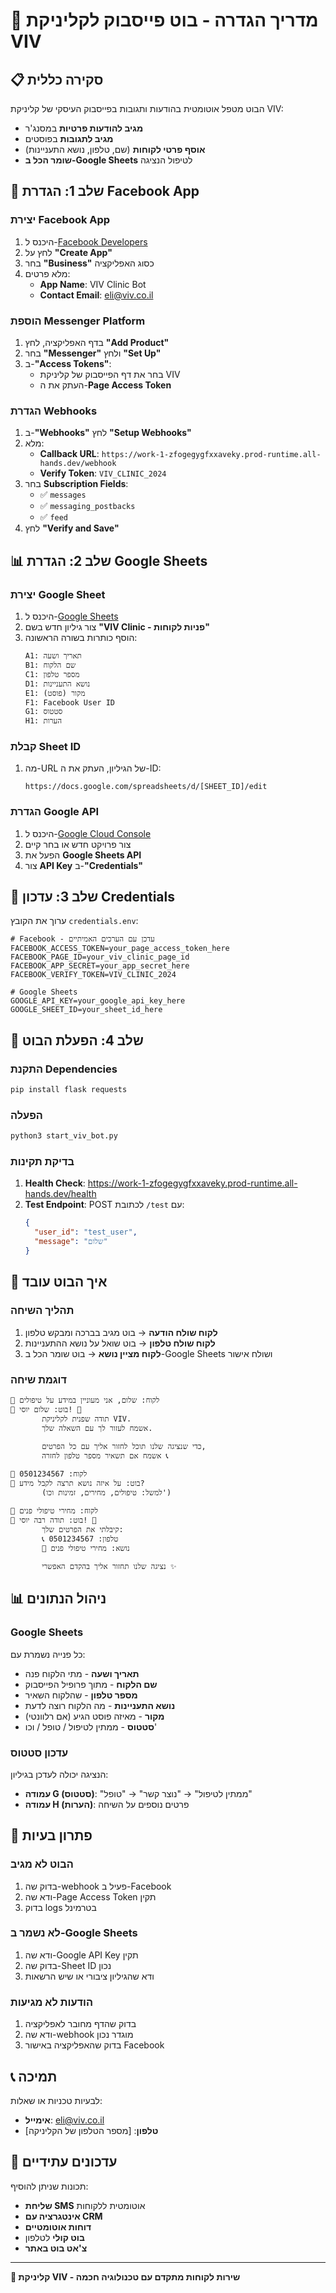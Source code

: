 # 🏥 מדריך הגדרה - בוט פייסבוק לקליניקת VIV

## 📋 סקירה כללית

הבוט מטפל אוטומטית בהודעות ותגובות בפייסבוק העיסקי של קליניקת VIV:
- **מגיב להודעות פרטיות** במסנג'ר
- **מגיב לתגובות** בפוסטים
- **אוסף פרטי לקוחות** (שם, טלפון, נושא התעניינות)
- **שומר הכל ב-Google Sheets** לטיפול הנציגה

## 🔧 שלב 1: הגדרת Facebook App

### יצירת Facebook App
1. היכנס ל-[Facebook Developers](https://developers.facebook.com/)
2. לחץ על **"Create App"**
3. בחר **"Business"** כסוג האפליקציה
4. מלא פרטים:
   - **App Name**: VIV Clinic Bot
   - **Contact Email**: eli@viv.co.il

### הוספת Messenger Platform
1. בדף האפליקציה, לחץ **"Add Product"**
2. בחר **"Messenger"** ולחץ **"Set Up"**
3. ב-**"Access Tokens"**:
   - בחר את דף הפייסבוק של קליניקת VIV
   - העתק את ה-**Page Access Token**

### הגדרת Webhooks
1. ב-**"Webhooks"** לחץ **"Setup Webhooks"**
2. מלא:
   - **Callback URL**: `https://work-1-zfogegygfxxaveky.prod-runtime.all-hands.dev/webhook`
   - **Verify Token**: `VIV_CLINIC_2024`
3. בחר **Subscription Fields**:
   - ✅ `messages`
   - ✅ `messaging_postbacks`
   - ✅ `feed`
4. לחץ **"Verify and Save"**

## 📊 שלב 2: הגדרת Google Sheets

### יצירת Google Sheet
1. היכנס ל-[Google Sheets](https://sheets.google.com/)
2. צור גיליון חדש בשם **"VIV Clinic - פניות לקוחות"**
3. הוסף כותרות בשורה הראשונה:
   ```
   A1: תאריך ושעה
   B1: שם הלקוח
   C1: מספר טלפון
   D1: נושא התעניינות
   E1: מקור (פוסט)
   F1: Facebook User ID
   G1: סטטוס
   H1: הערות
   ```

### קבלת Sheet ID
1. מה-URL של הגיליון, העתק את ה-ID:
   ```
   https://docs.google.com/spreadsheets/d/[SHEET_ID]/edit
   ```

### הגדרת Google API
1. היכנס ל-[Google Cloud Console](https://console.cloud.google.com/)
2. צור פרויקט חדש או בחר קיים
3. הפעל את **Google Sheets API**
4. צור **API Key** ב-**"Credentials"**

## 🔑 שלב 3: עדכון Credentials

ערוך את הקובץ `credentials.env`:

```env
# Facebook - עדכן עם הערכים האמיתיים
FACEBOOK_ACCESS_TOKEN=your_page_access_token_here
FACEBOOK_PAGE_ID=your_viv_clinic_page_id
FACEBOOK_APP_SECRET=your_app_secret_here
FACEBOOK_VERIFY_TOKEN=VIV_CLINIC_2024

# Google Sheets
GOOGLE_API_KEY=your_google_api_key_here
GOOGLE_SHEET_ID=your_sheet_id_here
```

## 🚀 שלב 4: הפעלת הבוט

### התקנת Dependencies
```bash
pip install flask requests
```

### הפעלה
```bash
python3 start_viv_bot.py
```

### בדיקת תקינות
1. **Health Check**: https://work-1-zfogegygfxxaveky.prod-runtime.all-hands.dev/health
2. **Test Endpoint**: POST לכתובת `/test` עם:
   ```json
   {
     "user_id": "test_user",
     "message": "שלום"
   }
   ```

## 💬 איך הבוט עובד

### תהליך השיחה
1. **לקוח שולח הודעה** → בוט מגיב בברכה ומבקש טלפון
2. **לקוח שולח טלפון** → בוט שואל על נושא ההתעניינות
3. **לקוח מציין נושא** → בוט שומר הכל ב-Google Sheets ושולח אישור

### דוגמת שיחה
```
👤 לקוח: שלום, אני מעוניין במידע על טיפולים
🤖 בוט: שלום יוסי! 👋
       תודה שפנית לקליניקת VIV.
       אשמח לעזור לך עם השאלה שלך.
       
       כדי שנציגה שלנו תוכל לחזור אליך עם כל הפרטים,
       אשמח אם תשאיר מספר טלפון לחזרה 📞

👤 לקוח: 0501234567
🤖 בוט: על איזה נושא תרצה לקבל מידע?
       (למשל: טיפולים, מחירים, זמינות וכו')

👤 לקוח: מחירי טיפולי פנים
🤖 בוט: תודה רבה יוסי! 🙏
       קיבלתי את הפרטים שלך:
       📞 טלפון: 0501234567
       📝 נושא: מחירי טיפולי פנים
       
       נציגה שלנו תחזור אליך בהקדם האפשרי ✨
```

## 📊 ניהול הנתונים

### Google Sheets
כל פנייה נשמרת עם:
- **תאריך ושעה** - מתי הלקוח פנה
- **שם הלקוח** - מתוך פרופיל הפייסבוק
- **מספר טלפון** - שהלקוח השאיר
- **נושא התעניינות** - מה הלקוח רוצה לדעת
- **מקור** - מאיזה פוסט הגיע (אם רלוונטי)
- **סטטוס** - ממתין לטיפול / טופל / וכו'

### עדכון סטטוס
הנציגה יכולה לעדכן בגיליון:
- **עמודה G (סטטוס)**: "ממתין לטיפול" → "נוצר קשר" → "טופל"
- **עמודה H (הערות)**: פרטים נוספים על השיחה

## 🔧 פתרון בעיות

### הבוט לא מגיב
1. בדוק שה-webhook פעיל ב-Facebook
2. ודא שה-Page Access Token תקין
3. בדוק logs בטרמינל

### לא נשמר ב-Google Sheets
1. ודא שה-Google API Key תקין
2. בדוק שה-Sheet ID נכון
3. ודא שהגיליון ציבורי או שיש הרשאות

### הודעות לא מגיעות
1. בדוק שהדף מחובר לאפליקציה
2. ודא שה-webhook מוגדר נכון
3. בדוק שהאפליקציה באישור Facebook

## 📞 תמיכה

לבעיות טכניות או שאלות:
- **אימייל**: eli@viv.co.il
- **טלפון**: [מספר הטלפון של הקליניקה]

## 🔄 עדכונים עתידיים

תכונות שניתן להוסיף:
- **שליחת SMS** אוטומטית ללקוחות
- **אינטגרציה עם CRM**
- **דוחות אוטומטיים**
- **בוט קולי** לטלפון
- **צ'אט בוט באתר**

---

**🏥 קליניקת VIV - שירות לקוחות מתקדם עם טכנולוגיה חכמה**